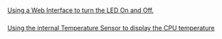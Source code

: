 [Using a Web Interface to turn the LED On and Off.](https://youtu.be/OzNEZ_DGP78?si=pl7f-dYazMnmqz7o)

###
[Using the internal Temperature Sensor to display the CPU temperature](https://youtu.be/Ks5CXkbUHXY?si=Qz6ULid7StRYD79v)
